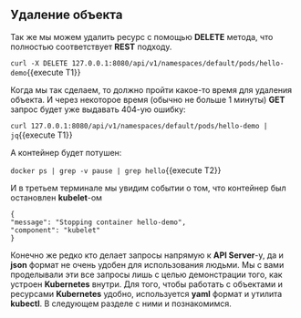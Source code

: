 ## Удаление объекта 

Так же мы можем удалить ресурс с помощью **DELETE** метода, что полностью соответствует **REST** подходу.

`curl -X DELETE 127.0.0.1:8080/api/v1/namespaces/default/pods/hello-demo`{{execute T1}}

Когда мы так сделаем, то должно пройти какое-то время для удаления объекта. И через некоторое время (обычно не больше 1 минуты) **GET** запрос будет уже выдавать 404-ую ошибку:

`curl 127.0.0.1:8080/api/v1/namespaces/default/pods/hello-demo | jq`{{execute T1}}

А контейнер будет потушен:

`docker ps | grep -v pause | grep hello`{{execute T2}}

И в третьем терминале мы увидим событии о том, что контейнер был остановлен **kubelet**-ом

```
{
"message": "Stopping container hello-demo",
"component": "kubelet"
}
```

Конечно же редко кто делает запросы напрямую к **API Server**-у, да и **json** формат не очень удобен для использования людьми. Мы с вами проделывали эти все запросы лишь с целью демонстрации того, как устроен **Kubernetes** внутри. Для того, чтобы работать с объектами и ресурсами **Kubernetes** удобно, используется **yaml** формат и утилита **kubectl**. В следующем разделе с ними и познакомимся.
